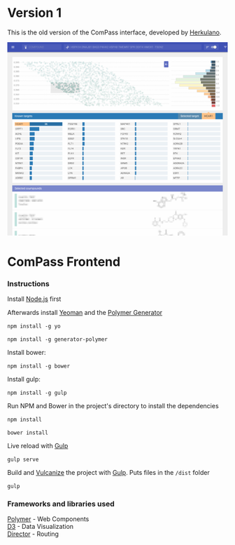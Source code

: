 # Version 1

This is the old version of the ComPass interface, developed by [Herkulano](https://herkulano.com/).

![](figures/compassv1.png)

# ComPass Frontend

### Instructions

Install [Node.js](https://nodejs.org/) first

Afterwards install [Yeoman](http://yeoman.io/) and the [Polymer Generator](https://github.com/yeoman/generator-polymer)

```
npm install -g yo
```

```
npm install -g generator-polymer
```

Install bower:

```
npm install -g bower
```

Install gulp:

```
npm install -g gulp
```

Run NPM and Bower in the project's directory to install the dependencies

```
npm install
```

```
bower install
```

Live reload with [Gulp](http://gulpjs.com/)

```
gulp serve
```

Build and [Vulcanize](https://www.polymer-project.org/0.5/articles/concatenating-web-components.html) the project with [Gulp](http://gulpjs.com/). Puts files in the ```/dist``` folder 
```
gulp
```

### Frameworks and libraries used

[Polymer](https://www.polymer-project.org/0.5/) - Web Components  
[D3](https://github.com/mbostock/d3) - Data Visualization  
[Director](https://github.com/flatiron/director) - Routing



